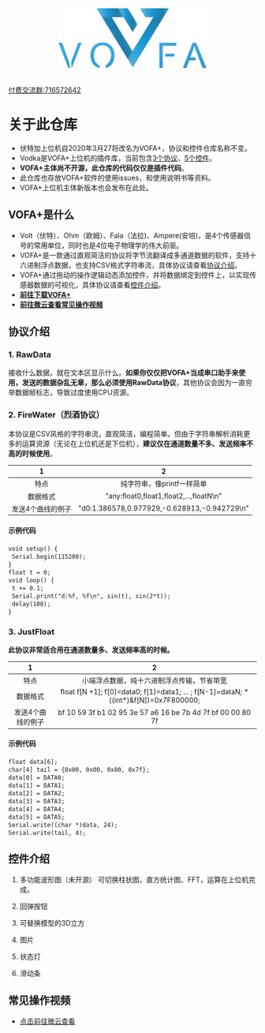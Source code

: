 <br/>
<br/>
<div align=center>
<img src="images/vofa.png" width=300x/>
</div>
<br/>


[付费交流群:716572642](https://jq.qq.com/?_wv=1027&k=5ss7Jn4)

# 关于此仓库
* 伏特加上位机自2020年3月27将改名为VOFA+，协议和控件仓库名称不变。
* Vodka是VOFA+上位机的插件库，当前包含[3个协议](#protocal)、[5个控件](#widget)。
* **VOFA+主体尚不开源，此仓库的代码仅仅是插件代码**。
* 此仓库也存放VOFA+软件的使用issues，和使用说明书等资料。
* VOFA+上位机主体新版本也会发布在此处。

##  VOFA+是什么
* Volt（伏特）、Ohm（欧姆）、Fala（法拉)、Ampere(安培)，是4个传感器信号的常用单位，同时也是4位电子物理学的伟大前驱。
* VOFA+是一款通过直观简洁的协议将字节流翻译成多通道数据的软件，支持十六进制浮点数据，也支持CSV格式字符串流，具体协议请查看[协议介绍](#protocal)。
* VOFA+通过拖动的操作逻辑动态添加控件，并将数据绑定到控件上，以实现传感器数据的可视化，具体协议请查看[控件介绍](#widget)。 
* **[前往下载VOFA+](https://gitee.com/je0000/Vodka/releases)**
* **[前往微云查看常见操作视频](https://share.weiyun.com/cQxRTsRC)**           

## <span id="protocal">协议介绍</span>

### 1. RawData
接收什么数据，就在文本区显示什么。**如果你仅仅把VOFA+当成串口助手来使用，发送的数据杂乱无章，那么必须使用RawData协议**，其他协议会因为一直穷举数据帧标志，导致过度使用CPU资源。
### 2. FireWater（烈酒协议）
本协议是CSV风格的字符串流，直观简洁，编程简单。但由于字符串解析消耗更多的运算资源（无论在上位机还是下位机），**建议仅在通道数量不多、发送频率不高的时候使用**。

1|2
:-:|:-:
特点|纯字符串，像printf一样简单
数据格式| "any:float0,float1,float2,...,floatN\n"
发送4个曲线的例子|"d0:1.386578,0.977929,-0.628913,-0.942729\n"

#### 示例代码
```
void setup() {
 Serial.begin(115200);
}
float t = 0;
void loop() {
 t += 0.1;
 Serial.print("d:%f, %f\n", sin(t), sin(2*t));
 delay(100);
}
```
### 3. JustFloat
**此协议非常适合用在通道数量多、发送频率高的时候。**

1|2
:-:|:-:
特点|小端浮点数据，纯十六进制浮点传输，节省带宽
数据格式| float f[N +1]; f[0]=data0; f[1]=data1; ... ; f[N-1]=dataN; \*((int\*)&f[N])=0x7F800000;
发送4个曲线的例子|bf 10 59 3f b1 02 95 3e 57 a6 16 be 7b 4d 7f bf 00 00 80 7f

#### 示例代码
```
float data[6];
char[4] tail = {0x00, 0x00, 0x80, 0x7f};
data[0] = DATA0;
data[1] = DATA1;
data[2] = DATA2;
data[3] = DATA3;
data[4] = DATA4;
data[5] = DATA5;
Serial.write((char *)data, 24);
Serial.write(tail, 4);
```

## <span id="widget">控件介绍</span>

  1. 多功能波形图（未开源）
  可切换柱状图，直方统计图、FFT，运算在上位机完成。

  2. 回弹按钮

  3. 可替换模型的3D立方

  4. 图片

  5. 状态灯  

  6. 滑动条

## 常见操作视频
* [点击前往微云查看](https://share.weiyun.com/cQxRTsRC)
